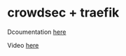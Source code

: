 # crowdsec + traefik

Dcoumentation [here](https://docs.technotim.live/posts/crowdsec-traefik/)

Video [here](https://www.youtube.com/watch?v=-GxUP6bNxF0)